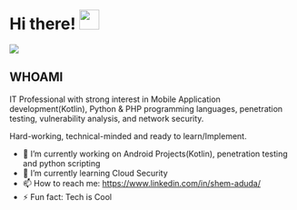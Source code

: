 
# Hi there! <img src="https://github.com/TheDudeThatCode/TheDudeThatCode/blob/master/Assets/Hi.gif" width="35" />

![](https://camo.githubusercontent.com/992babdffd8c74a1502de375fbdf7e4d54773242/68747470733a2f2f6d656469612e67697068792e636f6d2f6d656469612f53576f536b4e36447854737a71494b4571762f67697068792e676966)
## WHOAMI 
<p>  
IT Professional with strong interest in Mobile Application development(Kotlin), Python & PHP programming languages, penetration testing, vulnerability analysis, and network security.

Hard-working, technical-minded and ready to learn/Implement.
</p>

- 🔭 I’m currently working on Android Projects(Kotlin), penetration testing and python scripting
- 🌱 I’m currently learning Cloud Security
- 📫 How to reach me: https://www.linkedin.com/in/shem-aduda/
- ⚡ Fun fact: Tech is Cool
